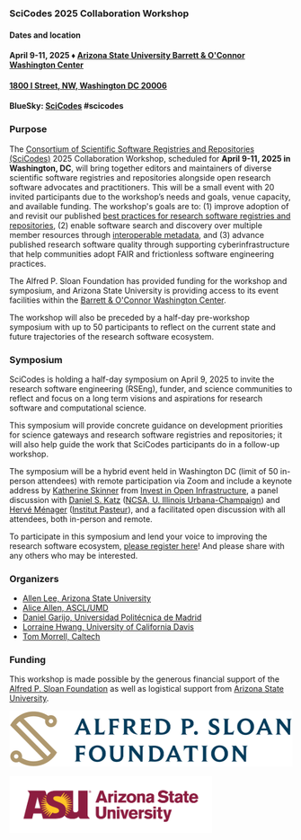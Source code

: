 ### SciCodes 2025 Collaboration Workshop 
#### Dates and location
#### April 9-11, 2025 &#9830; [Arizona State University Barrett &amp; O'Connor Washington Center](https://washingtondc.asu.edu/barrett-and-oconnor-center)
#### [1800 I Street, NW, Washington DC 20006](https://maps.app.goo.gl/Ef8YeuvQESn8fhqA6)
#### BlueSky: [SciCodes](https://bsky.app/profile/scicodes.bsky.social) #scicodes

### Purpose

The [Consortium of Scientific Software Registries and Repositories (SciCodes)](https://scicodes.net) 2025 Collaboration Workshop, scheduled for **April 9-11, 2025 in Washington, DC**, will bring together editors and maintainers of diverse scientific software registries and repositories alongside open research software advocates and practitioners. This will be a small event with 20 invited participants due to the workshop’s needs and goals, venue capacity, and available funding. The workshop's goals are to: (1) improve adoption of and revisit our published [best practices for research software registries and repositories](https://doi.org/10.7717/peerj-cs.1023), (2) enable software search and discovery over multiple member resources through [interoperable metadata](https://codemeta.github.io), and (3) advance published research software quality through supporting cyberinfrastructure that help communities adopt FAIR and frictionless software engineering practices.

The Alfred P. Sloan Foundation has provided funding for the workshop and symposium, and Arizona State University is providing access to its event facilities within the [Barrett &amp; O'Connor Washington Center](https://washingtondc.asu.edu/barrett-and-oconnor-center).

The workshop will also be preceded by a half-day pre-workshop symposium with up to 50 participants to reflect on the current state and future trajectories of the research software ecosystem. 

### Symposium

SciCodes is holding a half-day symposium on April 9, 2025 to invite the research software engineering (RSEng), funder, and science communities to reflect and focus on a long term visions and aspirations for research software and computational science.

This symposium will provide concrete guidance on development priorities for science gateways and research software registries and repositories; it will also help guide the work that SciCodes participants do in a follow-up workshop.

The symposium will be a hybrid event held in Washington DC (limit of 50 in-person attendees) with remote participation via Zoom and include a keynote address by [Katherine Skinner](https://investinopen.org/about/team/katherine/) from [Invest in Open Infrastructure](https://investinopen.org/about/), a panel discussion with [Daniel S. Katz](https://danielskatz.org/) ([NCSA, U. Illinois Urbana-Champaign](https://www.ncsa.illinois.edu/)) and [Hervé Ménager](https://research.pasteur.fr/fr/member/herve-menager/) ([Institut Pasteur](https://www.pasteur.fr/)), and a facilitated open discussion with all attendees, both in-person and remote.

To participate in this symposium and lend your voice to improving the research software ecosystem, [please register here](https://docs.google.com/forms/d/e/1FAIpQLSfTxuCJjmlAyc0S6odgVQdleYrwR1j_geE20HbVGJw5MXnOYA/viewform)! And please share with any others who may be interested.

### Organizers

- [Allen Lee, Arizona State University](https://orcid.org/0000-0002-6523-6079)
- [Alice Allen, ASCL/UMD](https://orcid.org/0000-0003-3477-2845)
- [Daniel Garijo, Universidad Politécnica de Madrid](https://orcid.org/0000-0003-0454-7145)
- [Lorraine Hwang, University of California Davis](https://orcid.org/0000-0002-1021-3101)
- [Tom Morrell, Caltech](https://orcid.org/0000-0001-9266-5146)

<!--
### [Agenda](Agenda.md)

### [Remote access](RemoteAccess.md)

### [Logistics](Logistics.md)  

### [Participants](Participants.md)

### [Links for workshop activities](ActivitiesLinks.md)

### [Workshop and presentation slides](https://github.com/ASCLnet/SWRegistryWorkshop/tree/master/presentations)  

### [Workshop evaluation](https://forms.gle/ksjx6o6pNkbS8gsSA)  

### [Workshop products and results](Products/Products.md)

### [Photo album](https://mikehucka.smugmug.com/Work/Software-meetings/SSRCW-2019/)  
-->

### Funding

This workshop is made possible by the generous financial support of the [Alfred P. Sloan Foundation](https://sloan.org/) as well as logistical support from [Arizona State University](https://www.asu.edu).

<a href="https://sloan.org/"><img class="centered" height="100" src="assets/logos/sloan-logo.png"></a>

<a href="https://www.asu.edu/"><img class="centered" height="100" src="assets/logos/asu-logo.png"></a>

